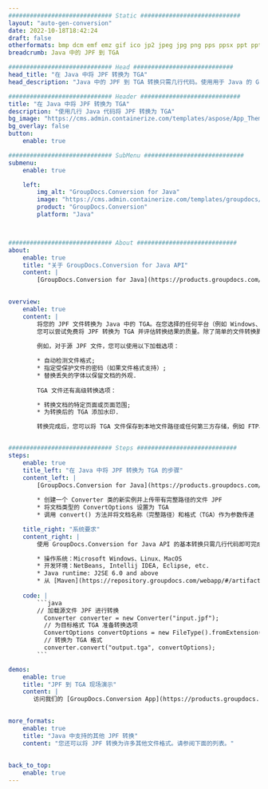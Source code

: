 ```yaml
---
############################# Static ############################
layout: "auto-gen-conversion"
date: 2022-10-18T18:42:24
draft: false
otherformats: bmp dcm emf emz gif ico jp2 jpeg jpg png pps ppsx ppt pptx psb psd svg svgz tga tif tiff webp wmf wmz
breadcrumb: Java 中的 JPF 到 TGA

############################# Head ############################
head_title: "在 Java 中将 JPF 转换为 TGA"
head_description: "Java 中的 JPF 到 TGA 转换只需几行代码。使用用于 Java 的 GroupDocs 文档转换 API 转换 160 多种文件格式"

############################# Header ############################
title: "在 Java 中将 JPF 转换为 TGA"
description: "使用几行 Java 代码将 JPF 转换为 TGA"
bg_image: "https://cms.admin.containerize.com/templates/aspose/App_Themes/V3/images/bg/header1.png"
bg_overlay: false
button:
    enable: true

############################# SubMenu ############################
submenu:
    enable: true

    left:
        img_alt: "GroupDocs.Conversion for Java"
        image: "https://cms.admin.containerize.com/templates/groupdocs/images/product-logos/90x90-noborder/groupdocs-conversion-java.png"
        product: "GroupDocs.Conversion"
        platform: "Java"



############################# About ############################
about:
    enable: true
    title: "关于 GroupDocs.Conversion for Java API"
    content: |
        [GroupDocs.Conversion for Java](https://products.groupdocs.com/conversion/java/) 是一种高级文件格式转换 API，用于在 Microsoft Office、OpenDocument、PDF、HTML、电子邮件、CAD 等流行图像和文档格式之间进行转换。只需几行代码即可完成更多工作。本机 API 会自动检测原始文档的格式，并提供许多选项来自定义转换后的文档。除了从文档中提取信息的功能外，它还默认支持将转换结果缓存到本地磁盘。但是，任何类型的缓存存储都可以通过实施适当的接口来支持 - Amazon S3、Dropbox、Google Drive、Windows Azure、Reddis 或任何其他接口。
    

overview:
    enable: true
    content: |
        将您的 JPF 文件转换为 Java 中的 TGA。在您选择的任何平台（例如 Windows、Linux、macOS）上，只需几行 Java 代码。
        您可以尝试免费将 JPF 转换为 TGA 并评估转换结果的质量。除了简单的文件转换脚本外，您还可以尝试更复杂的选项来加载 JPF 源文件并存储 TGA 输出。 
        
        例如，对于源 JPF 文件，您可以使用以下加载选项：

        * 自动检测文件格式;
        * 指定受保护文件的密码（如果文件格式支持）;
        * 替换丢失的字体以保留文档的外观.
        
        TGA 文件还有高级转换选项：

        * 转换文档的特定页面或页面范围;
        * 为转换后的 TGA 添加水印.

        转换完成后，您可以将 TGA 文件保存到本地文件路径或任何第三方存储，例如 FTP、Amazon S3、Google Drive、Dropbox 等。请注意 - 转换 JPF到 TGA，您不需要安装任何额外的软件，例如 MS Office、Open Office、Adobe Acrobat Reader 等。


############################# Steps ############################
steps:
    enable: true
    title_left: "在 Java 中将 JPF 转换为 TGA 的步骤"
    content_left: |
        [GroupDocs.Conversion for Java](https://products.groupdocs.com/conversion/java/) 允许开发人员使用几行代码轻松地将 JPF 文件转换为 TGA。
        
        * 创建一个 Converter 类的新实例并上传带有完整路径的文件 JPF
        * 将文档类型的 ConvertOptions 设置为 TGA
        * 调用 convert() 方法并将文档名称（完整路径）和格式（TGA）作为参数传递

    title_right: "系统要求"
    content_right: |
        使用 GroupDocs.Conversion for Java API 的基本转换只需几行代码即可完成。所有主要平台和操作系统都支持我们的 API。在执行以下代码之前，请确保您的系统上安装了以下先决条件。

        * 操作系统：Microsoft Windows、Linux、MacOS
        * 开发环境：NetBeans, Intellij IDEA, Eclipse, etc.
        * Java runtime: J2SE 6.0 and above
        * 从 [Maven](https://repository.groupdocs.com/webapp/#/artifacts/browse/tree/General/repo/com/groupdocs/groupdocs-conversion) 获取最新的 GroupDocs.Conversion for Java
         
    code: |
        ```java    
        // 加载源文件 JPF 进行转换
          Converter converter = new Converter("input.jpf");
          // 为目标格式 TGA 准备转换选项
          ConvertOptions convertOptions = new FileType().fromExtension("tga").getConvertOptions();
          // 转换为 TGA 格式
          converter.convert("output.tga", convertOptions);
        ```

demos:
    enable: true
    title: "JPF 到 TGA 现场演示"
    content: |
       访问我们的 [GroupDocs.Conversion App](https://products.groupdocs.app/conversion/family) 网站并立即尝试 JPF 到 TGA 转换。免费演示具有以下好处
          

more_formats:
    enable: true
    title: "Java 中支持的其他 JPF 转换"
    content: "您还可以将 JPF 转换为许多其他文件格式。请参阅下面的列表。"
       
       
back_to_top:
    enable: true
---
```

